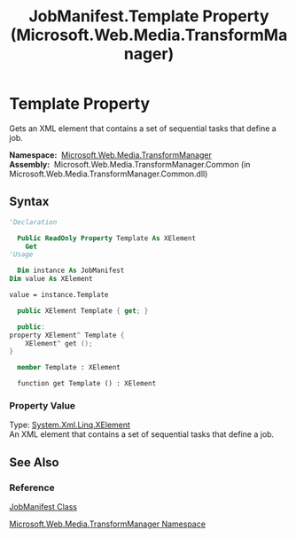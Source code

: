 ﻿---
title: JobManifest.Template Property (Microsoft.Web.Media.TransformManager)
TOCTitle: Template Property
ms:assetid: P:Microsoft.Web.Media.TransformManager.JobManifest.Template
ms:mtpsurl: https://msdn.microsoft.com/en-us/library/microsoft.web.media.transformmanager.jobmanifest.template(v=VS.90)
ms:contentKeyID: 35520848
ms.date: 06/14/2012
mtps_version: v=VS.90
f1_keywords:
- Microsoft.Web.Media.TransformManager.JobManifest.Template
- Microsoft.Web.Media.TransformManager.JobManifest.get_Template
dev_langs:
- csharp
- jscript
- vb
- FSharp
- cpp
api_location:
- Microsoft.Web.Media.TransformManager.Common.dll
api_name:
- Microsoft.Web.Media.TransformManager.JobManifest.get_Template
- Microsoft.Web.Media.TransformManager.JobManifest.Template
api_type:
- Managed
topic_type:
- apiref
- kbSyntax
product_family_name: VS
ROBOTS: INDEX,FOLLOW
---

# Template Property

Gets an XML element that contains a set of sequential tasks that define a job.

**Namespace:**  [Microsoft.Web.Media.TransformManager](microsoft-web-media-transformmanager-namespace.md)  
**Assembly:**  Microsoft.Web.Media.TransformManager.Common (in Microsoft.Web.Media.TransformManager.Common.dll)

## Syntax

```vb
'Declaration

  Public ReadOnly Property Template As XElement
    Get
'Usage

  Dim instance As JobManifest
Dim value As XElement

value = instance.Template
```

```csharp
  public XElement Template { get; }
```

```cpp
  public:
property XElement^ Template {
    XElement^ get ();
}
```

``` fsharp
  member Template : XElement
```

```jscript
  function get Template () : XElement
```

### Property Value

Type: [System.Xml.Linq.XElement](https://msdn.microsoft.com/library/bb340098)  
An XML element that contains a set of sequential tasks that define a job.  

## See Also

### Reference

[JobManifest Class](jobmanifest-class-microsoft-web-media-transformmanager.md)

[Microsoft.Web.Media.TransformManager Namespace](microsoft-web-media-transformmanager-namespace.md)

